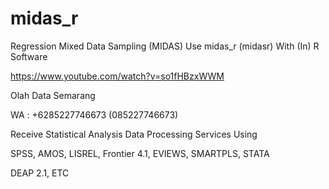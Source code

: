 # midas_r
Regression Mixed Data Sampling (MIDAS) Use midas_r (midasr) With (In) R Software

https://www.youtube.com/watch?v=so1fHBzxWWM

Olah Data Semarang

WA : +6285227746673 (085227746673)

Receive Statistical Analysis Data Processing Services Using

SPSS, AMOS, LISREL, Frontier 4.1, EVIEWS, SMARTPLS, STATA

DEAP 2.1, ETC

